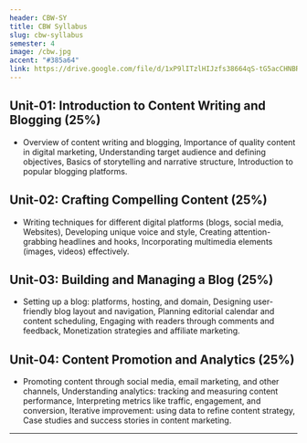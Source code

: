 ```yaml
---
header: CBW-SY
title: CBW Syllabus
slug: cbw-syllabus
semester: 4
image: /cbw.jpg
accent: "#385a64"
link: https://drive.google.com/file/d/1xP9lITzlHIJzfs38664qS-tG5acCHNBR/view?usp=sharing
---
```


## Unit-01: Introduction to Content Writing and Blogging (25%)

- Overview of content writing and blogging, Importance of quality content in digital marketing, Understanding target audience and defining objectives, Basics of storytelling and narrative structure, Introduction to popular blogging platforms.

## Unit-02: Crafting Compelling Content (25%)

- Writing techniques for different digital platforms (blogs, social media, Websites), Developing unique voice and style, Creating attention-grabbing headlines and hooks, Incorporating multimedia elements (images, videos) effectively.

## Unit-03: Building and Managing a Blog (25%)

- Setting up a blog: platforms, hosting, and domain, Designing user-friendly blog layout and navigation, Planning editorial calendar and content scheduling, Engaging with readers through comments and feedback, Monetization strategies and affiliate marketing.

## Unit-04: Content Promotion and Analytics (25%)

- Promoting content through social media, email marketing, and other channels, Understanding analytics: tracking and measuring content performance, Interpreting metrics like traffic, engagement, and conversion, Iterative improvement: using data to refine content strategy, Case studies and success stories in content marketing.

---
